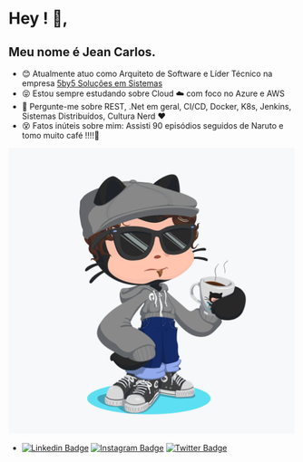 # Hey ! 👋, 
## Meu nome é Jean Carlos.

- :blush: Atualmente atuo como Arquiteto de Software e Líder Técnico na empresa [5by5 Soluções em Sistemas](https://www.linkedin.com/company/5by5solucoesti/)
- :stuck_out_tongue_closed_eyes: Estou sempre estudando sobre Cloud :cloud: com foco no Azure e AWS
- :speech_balloon: Pergunte-me sobre REST, .Net em geral, CI/CD, Docker, K8s, Jenkins, Sistemas Distribuídos, Cultura Nerd :heart: 
- :dizzy_face: Fatos inúteis sobre mim:  Assisti 90 episódios seguidos de Naruto e tomo muito café !!!!:eyes: 
  
![](octocat.png)

-  [![Linkedin Badge](https://img.shields.io/badge/-jcmdsbr-blue?style=flat-square&logo=Linkedin&logoColor=white&link=https://www.linkedin.com/in/jcmdsbr/)](https://www.linkedin.com/in/jcmdsbr/) [![Instagram Badge](https://img.shields.io/badge/-jcmdsbr-red?style=flat-square&logo=Instagram&logoColor=white&link=https://www.instagram.com/jcmdsbr/)](https://www.instagram.com/jcmdsbr/) [![Twitter Badge](https://img.shields.io/badge/-jcmdsbr-blue?style=flat-square&logo=Twitter&logoColor=white&link=https://twitter.com/jcmdsbr/)](https://twitter.com/jcmdsbr/)   
